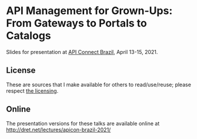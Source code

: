 # API Management for Grown-Ups: From Gateways to Portals to Catalogs

Slides for presentation at [API Connect Brazil](http://apicon.com.br/), April 13-15, 2021.

## License

These are sources that I make available for others to read/use/reuse; please respect [the licensing](../LICENSE).


## Online

The presentation versions for these talks are available online at http://dret.net/lectures/apicon-brazil-2021/
